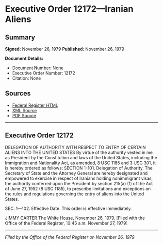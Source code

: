 # Executive Order 12172—Iranian Aliens

## Summary

**Signed:** November 26, 1979
**Published:** November 26, 1979

**Document Details:**
- Document Number: None
- Executive Order Number: 12172
- Citation: None

## Sources
- [Federal Register HTML](https://www.presidency.ucsb.edu/documents/executive-order-12172-iranian-aliens)
- [XML Source](None)
- [PDF Source](None)

---

## Executive Order 12172

DELEGATION OF AUTHORITY WITH RESPECT TO ENTRY OF CERTAIN ALIENS
INTO THE UNITED STATES
By virtue of the authority vested in me as President by the Constitution and laws of the United States, including the Immigration and Nationality Act, as amended, 8 USC 1185 and 3 USC 301, it is hereby ordered as follows:
SECTION 1-101. Delegation of Authority. The Secretary of State and the Attorney General are hereby designated and empowered to exercise in respect of Iranians holding nonimmigrant visas, the authority conferred upon the President by section 215(a) (1) of the Act of June 27, 1952 (8 USC 1185), to prescribe limitations and exceptions on the rules and regulations governing the entry of aliens into the United States.

SEC. 1—102. Effective Date. This order is effective immediately.

JIMMY CARTER
The White House,
November 26, 1979.
[Filed with the Office of the Federal Register, 10:45 a.m. November 27, 1979]

---

*Filed by the Office of the Federal Register on November 26, 1979*
